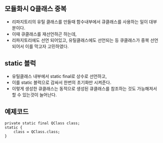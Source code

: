 ## 모듈화시 Q클래스 중복
* 리파지토리의 유틸 클래스를 만들때 함수내부에서 큐클래스를 사용하는 일이 대부분이다.
* 이때 큐클래스를 재선언하곤 하는데,
* 리파지토리에도 선언 되어있고, 유틸클래스에도 선언되는 등 큐클래스가 중복 선언되어서 이를 막고자 고민하였다.

## static 블럭
* 유틸클래스 내부에서 static final로 상수로 선언하고,
* 이를 static 블럭으로 감싸서 한번의 초기화만 시켜준다.
* 이렇게 생성한 큐클래스는 동적으로 생성된 큐클래스를 참조하는 것도 가능해져서 할 수 있는것이 늘어난다.

## 예제코드
```
private static final QClass class;
static {
    class = QClass.class;
}
```